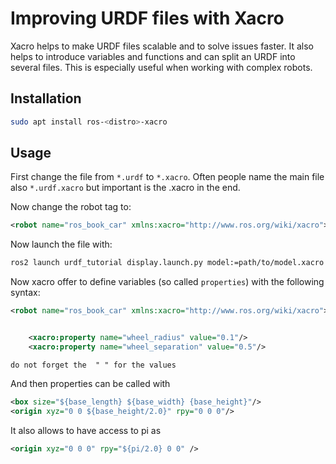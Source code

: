# Improving URDF files with Xacro

Xacro helps to make URDF files scalable and to solve issues faster. It also helps to introduce variables and functions and can split an URDF into several files. This is especially useful when working with complex robots.

## Installation

```bash
sudo apt install ros-<distro>-xacro
``` 

## Usage
First change the file from `*.urdf` to `*.xacro`. Often people name the main file also `*.urdf.xacro` but important is the .xacro in the end.

Now change the robot tag to:
```xml
<robot name="ros_book_car" xmlns:xacro="http://www.ros.org/wiki/xacro">
```
Now launch the file with:
```bash
ros2 launch urdf_tutorial display.launch.py model:=path/to/model.xacro
```

Now xacro offer to define variables (so called `properties`) with the following syntax:
```xml
<robot name="ros_book_car" xmlns:xacro="http://www.ros.org/wiki/xacro">


    <xacro:property name="wheel_radius" value="0.1"/>
    <xacro:property name="wheel_separation" value="0.5"/>
```
`do not forget the  " " for the values`

And then properties can be called with
```xml
<box size="${base_length} ${base_width} {base_height}"/>
<origin xyz="0 0 ${base_height/2.0}" rpy="0 0 0"/>
```
It also allows to have access to pi as
```xml
<origin xyz="0 0 0" rpy="${pi/2.0} 0 0" />
```
